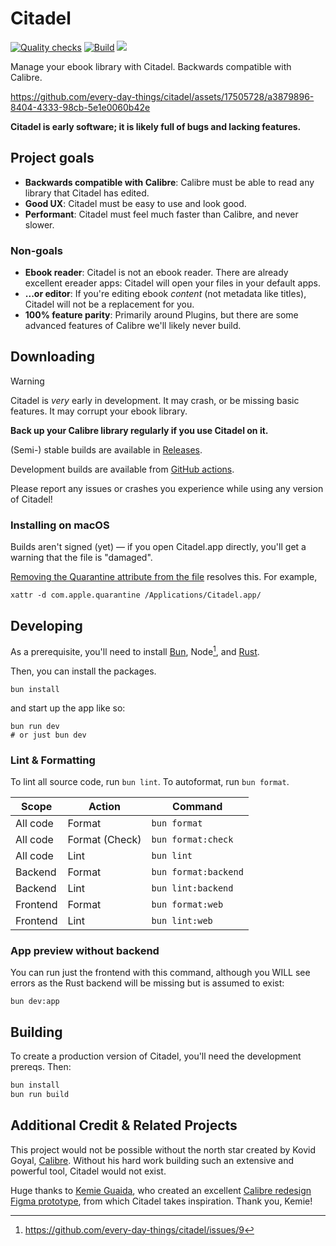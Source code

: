 # Citadel

[![Quality checks](https://github.com/every-day-things/citadel/actions/workflows/quality.yml/badge.svg)](https://github.com/every-day-things/citadel/actions/workflows/quality.yml)
[![Build](https://github.com/every-day-things/citadel/actions/workflows/build.yml/badge.svg)](https://github.com/every-day-things/citadel/actions/workflows/build.yml)
[![](https://dcbadge.limes.pink/api/server/Hh6gRmqBbC?style=flat)](https://discord.gg/Hh6gRmqBbC)

Manage your ebook library with Citadel. Backwards compatible with Calibre.

https://github.com/every-day-things/citadel/assets/17505728/a3879896-8404-4333-98cb-5e1e0060b42e

**Citadel is early software; it is likely full of bugs and lacking features.**

## Project goals

- **Backwards compatible with Calibre**: Calibre must be able to read any library that Citadel has edited.
- **Good UX**: Citadel must be easy to use and look good.
- **Performant**: Citadel must feel much faster than Calibre, and never slower.

### Non-goals

- **Ebook reader**: Citadel is not an ebook reader. There are already excellent ereader apps: Citadel will open your files in your default apps.
- **...or editor**: If you're editing ebook _content_ (not metadata like titles), Citadel will not be a replacement for you.
- **100% feature parity**: Primarily around Plugins, but there are some advanced features of Calibre we'll likely never build.

## Downloading

> [!WARNING]
> Citadel is _very_ early in development. It may crash, or be missing basic features. It may corrupt your ebook library.
>
> **Back up your Calibre library regularly if you use Citadel on it.**

(Semi-) stable builds are available in [Releases](https://github.com/every-day-things/citadel/releases).

Development builds are available from [GitHub actions](https://github.com/every-day-things/citadel/actions/workflows/build.yml).

Please report any issues or crashes you experience while using any version of Citadel!

### Installing on macOS

Builds aren't signed (yet) — if you open Citadel.app directly, you'll get a warning that the file is "damaged".

[Removing the Quarantine attribute from the file](https://superuser.com/questions/526920/how-to-remove-quarantine-from-file-permissions-in-os-x) resolves this. For example,

```fish
xattr -d com.apple.quarantine /Applications/Citadel.app/
```

## Developing

As a prerequisite, you'll need to install [Bun](https://bun.sh), Node[^1], and [Rust](https://www.rust-lang.org/tools/install).

Then, you can install the packages.

```fish
bun install
```

and start up the app like so:

```fish
bun run dev
# or just bun dev
```

### Lint & Formatting

To lint all source code, run `bun lint`. To autoformat, run `bun format`.

| Scope | Action | Command |
| --- | --- | --- |
| All code | Format | `bun format` |
| All code | Format (Check) | `bun format:check` |
| All code | Lint | `bun lint` |
| Backend | Format | `bun format:backend` |
| Backend | Lint | `bun lint:backend` |
| Frontend | Format | `bun format:web` |
| Frontend | Lint | `bun lint:web` |

### App preview without backend

You can run just the frontend with this command, although you WILL see errors as the Rust backend will be missing but is assumed to exist:

```fish
bun dev:app
```

## Building

To create a production version of Citadel, you'll need the development prereqs. Then:

```bash
bun install
bun run build
```

## Additional Credit & Related Projects

This project would not be possible without the north star created by Kovid Goyal,
[Calibre](https://github.com/kovidgoyal/calibre). Without his hard work building
such an extensive and powerful tool, Citadel would not exist.

Huge thanks to [Kemie Guaida](https://kemielikes.design/), who created an
excellent
[Calibre redesign Figma prototype](https://old.reddit.com/r/Calibre/comments/udzumn/testing_a_new_interface_for_calibre/),
from which Citadel takes inspiration.
Thank you, Kemie!

[^1]: https://github.com/every-day-things/citadel/issues/9
